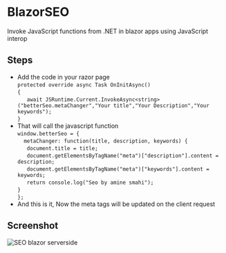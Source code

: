 # BlazorSEO
Invoke JavaScript functions from .NET in blazor apps using JavaScript interop

## Steps
* Add the code in your razor page<br>
`protected override async Task OnInitAsync()`<br>
`{`<br>
 `   await JSRuntime.Current.InvokeAsync<string> ("betterSeo.metaChanger","Your title","Your Description","Your keywords");`<br>
`}`<br>
* That will call the javascript function<br>
`window.betterSeo = {`<br>
`  metaChanger: function(title, description, keywords) {`<br>
   `   document.title = title;`<br>
   `   document.getElementsByTagName("meta")["description"].content = description;`<br>
   `   document.getElementsByTagName("meta")["keywords"].content = keywords;`<br>
   `   return console.log("Seo by amine smahi");`<br>
  `}`<br>
`};`<br>
* And this is it, Now the meta tags will be updated on the client request

## Screenshot
![SEO blazor serverside ](https://user-images.githubusercontent.com/24621701/43996330-a280112c-9db8-11e8-9731-a0ce5890e9bb.png)
